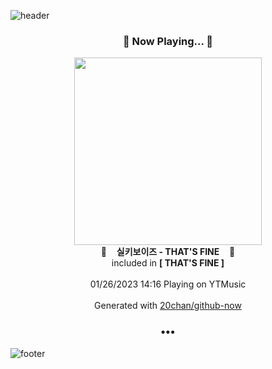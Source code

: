 ![header](https://capsule-render.vercel.app/api?type=wave&height=170&section=header&text=Hi.%20I'm%20SHIFT&fontColor=090707&fontAlignX=45&fontAlignY=65&fontSize=100)

<h3 align="center">🎵 Now Playing... 🎵</h3>
<p align="center">
  <a href="https://music.youtube.com/watch?v=TsO-bLBumLw">
    <img width="300" src="https://lh3.googleusercontent.com/WFQ5oha4w8Zts-bnjFZLHBJusoYegv8izPW8p0YSScCTevp_drp7bA-P_nwte8rR0sWLK5l65BkqiFPOWA">
  </a>
  <br>
  🎵&nbsp&nbsp&nbsp <b>실키보이즈 - THAT'S FINE</b> &nbsp&nbsp&nbsp🎵
  <br>
  included in <b>[ THAT'S FINE ]</b>
  
  <br />
  <br />
  01/26/2023 14:16 Playing on YTMusic
  <br />
  <br />
  Generated with <a href="https://github.com/20chan/github-now">20chan/github-now</a>
</p>

<h3 align="center">•••</h3>

![footer](https://capsule-render.vercel.app/api?type=wave&height=150&section=footer)

